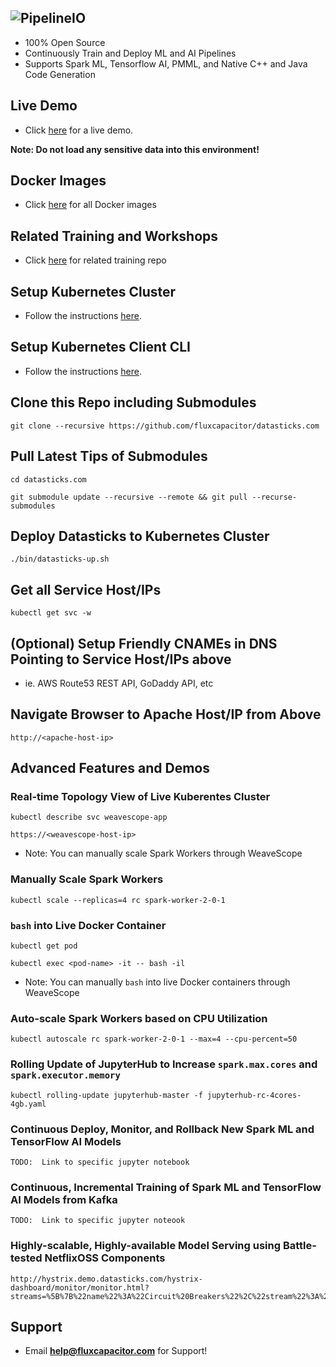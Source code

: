 ## ![PipelineIO](http://pipeline.io/images/pipeline-io-logo-shadow-210x186.png)
* 100% Open Source
* Continuously Train and Deploy ML and AI Pipelines
* Supports Spark ML, Tensorflow AI, PMML, and Native C++ and Java Code Generation

## Live Demo
* Click [here](http://demo.datasticks.com) for a live demo.  

**Note:  Do not load any sensitive data into this environment!**

## Docker Images
* Click [here](https://hub.docker.com/u/fluxcapacitor) for all Docker images

## Related Training and Workshops
* Click [here](https://github.com/fluxcapacitor/pipeline) for related training repo

## Setup Kubernetes Cluster
* Follow the instructions [here](https://github.com/fluxcapacitor/kubernetes.ml#setup-a-new-kubernetes-cluster).

## Setup Kubernetes Client CLI
* Follow the instructions [here](https://github.com/fluxcapacitor/kubernetes.ml#install-kubernetes-client).

## Clone this Repo including Submodules
```
git clone --recursive https://github.com/fluxcapacitor/datasticks.com
```

## Pull Latest Tips of Submodules
```
cd datasticks.com

git submodule update --recursive --remote && git pull --recurse-submodules
```

## Deploy Datasticks to Kubernetes Cluster
```
./bin/datasticks-up.sh
```

## Get all Service Host/IPs
```
kubectl get svc -w
```

## (Optional) Setup Friendly CNAMEs in DNS Pointing to Service Host/IPs above
* ie. AWS Route53 REST API, GoDaddy API, etc

## Navigate Browser to Apache Host/IP from Above
```
http://<apache-host-ip>
```

## Advanced Features and Demos
### Real-time Topology View of Live Kuberentes Cluster
```
kubectl describe svc weavescope-app
```
```
https://<weavescope-host-ip>
```
* Note: You can manually scale Spark Workers through WeaveScope

### Manually Scale Spark Workers
```
kubectl scale --replicas=4 rc spark-worker-2-0-1
```

### `bash` into Live Docker Container
```
kubectl get pod
```
```
kubectl exec <pod-name> -it -- bash -il
```
* Note: You can manually `bash` into live Docker containers through WeaveScope


### Auto-scale Spark Workers based on CPU Utilization
```
kubectl autoscale rc spark-worker-2-0-1 --max=4 --cpu-percent=50
```

### Rolling Update of JupyterHub to Increase `spark.max.cores` and `spark.executor.memory`
```
kubectl rolling-update jupyterhub-master -f jupyterhub-rc-4cores-4gb.yaml
```

### Continuous Deploy, Monitor, and Rollback New Spark ML and TensorFlow AI Models 
```
TODO:  Link to specific jupyter notebook
```

### Continuous, Incremental Training of Spark ML and TensorFlow AI Models from Kafka
```
TODO:  Link to specific jupyter noteook
```

### Highly-scalable, Highly-available Model Serving using Battle-tested NetflixOSS Components
```
http://hystrix.demo.datasticks.com/hystrix-dashboard/monitor/monitor.html?streams=%5B%7B%22name%22%3A%22Circuit%20Breakers%22%2C%22stream%22%3A%22turbine.demo.datasticks.com%2Fturbine.stream%22%2C%22auth%22%3A%22%22%2C%22delay%22%3A%22%22%7D%5D
```

## Support
* Email **help@fluxcapacitor.com** for Support!
